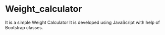 # Weight_calculator
It is a simple Weight Calculator It is developed using JavaScript with help of Bootstrap classes.

